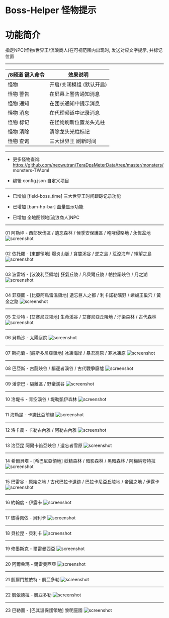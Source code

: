 Boss-Helper 怪物提示
======

# 功能简介

指定NPC(怪物/世界王/流浪商人)在可视范围内出现时, 发送对应文字提示, 并标记位置

------

/8频道 键入命令 | 效果说明
--- | ---
怪物 | 开启/关闭模组 (默认开启)
怪物 警告 | 在屏幕上警告通知消息
怪物 通知 | 在团长通知中提示消息
怪物 消息 | 在代理频道中记录消息
怪物 标记 | 在怪物刷新位置龙头光柱
怪物 清除 | 清除龙头光柱标记
怪物 查询 | 三大世界王 刷新时间

------

- 更多怪物查询: https://github.com/neowutran/TeraDpsMeterData/tree/master/monsters/  monsters-TW.xml

- 编辑 config.json 自定义项目

------

- 已增加 [field-boss_time] 三大世界王时间跟踪记录功能

- 已增加 [bam-hp-bar] 血量显示功能

- 已增加 全地图领地[流浪商人]NPC

------

01 阿勒坤 - 西部砍伐區 / 遺忘森林 / 候季安保護區 / 咆哮侵略地 / 永恆盆地
![screenshot](https://github.com/zc149352394/Boss-Helper/blob/master/screenshot/01.png)

------

02 依托羅 - [東部領地] 爆炎山脈 / 貪婪溪谷 / 蛇之島 / 荒涼海岸 / 絕望之島
![screenshot](https://github.com/zc149352394/Boss-Helper/blob/master/screenshot/02.png)

------

03 波雷塔 - [波波利亞領地] 狂氣丘陵 / 凡貝爾丘陵 / 帕拉諾峽谷 / 月之湖
![screenshot](https://github.com/zc149352394/Boss-Helper/blob/master/screenshot/03.png)

------

04 菲亞圖 - [比亞阿鳥雷溫領地] 遺忘巨人之都 / 利卡諾勒曠野 / 蜥蜴王巢穴 / 黃金之路
![screenshot](https://github.com/zc149352394/Boss-Helper/blob/master/screenshot/04.png)

------

05 艾沙特 - [艾赛尼亚领地] 生命溪谷 / 艾賽尼亞丘陵地 / 汙染森林 / 古代森林
![screenshot](https://github.com/zc149352394/Boss-Helper/blob/master/screenshot/05.png)

------

06 貝勒沙 - 太陽庭院
![screenshot](https://github.com/zc149352394/Boss-Helper/blob/master/screenshot/06.png)

------

07 斯托蘭 - [威斯多尼亞領地] 冰凍海岸 / 暴君高原 / 寒冰凍原
![screenshot](https://github.com/zc149352394/Boss-Helper/blob/master/screenshot/07.png)

------

08 巴亞斯 - 古龍峽谷 / 驅逐者溪谷 / 古代戰爭廢墟
![screenshot](https://github.com/zc149352394/Boss-Helper/blob/master/screenshot/08.png)

------

09 潘奈巴 - 隔離區 / 野蠻溪谷
![screenshot](https://github.com/zc149352394/Boss-Helper/blob/master/screenshot/09.png)

------

10 洛堤卡 - 青空溪谷 / 堤勒凱伊森林
![screenshot](https://github.com/zc149352394/Boss-Helper/blob/master/screenshot/10.png)

------

11 海勒昆 - 卡諾比亞前線
![screenshot](https://github.com/zc149352394/Boss-Helper/blob/master/screenshot/11.png)

------

12 洛卡農 - 卡勒古內雅 / 阿勒古內雅
![screenshot](https://github.com/zc149352394/Boss-Helper/blob/master/screenshot/12.png)

------

13 洛亞昆 阿爾卡笛亞峽谷 / 遺忘者雪原
![screenshot](https://github.com/zc149352394/Boss-Helper/blob/master/screenshot/13.png)

------

14 希爾貝塔 - [希巴尼亞領地] 妖精森林 / 暗影森林 / 黑暗森林 / 阿梅納夸特拉
![screenshot](https://github.com/zc149352394/Boss-Helper/blob/master/screenshot/14.png)

------

15 巴雷谷 - 原始之地 / 古代巴拉卡遺跡 / 巴拉卡尼亞丘陵地 / 帝國之地 / 伊露卡
![screenshot](https://github.com/zc149352394/Boss-Helper/blob/master/screenshot/15.png)

------

16 約翰度 - 伊露卡
![screenshot](https://github.com/zc149352394/Boss-Helper/blob/master/screenshot/16.png)

------

17 彼得佩依 - 貝利卡
![screenshot](https://github.com/zc149352394/Boss-Helper/blob/master/screenshot/17.png)

------

18 貝拉昆 - 貝利卡
![screenshot](https://github.com/zc149352394/Boss-Helper/blob/master/screenshot/18.png)

------

19 修墨斯克 - 爾雷曼西亞
![screenshot](https://github.com/zc149352394/Boss-Helper/blob/master/screenshot/19.png)

------

20 阿爾魯瑪 - 爾雷曼西亞
![screenshot](https://github.com/zc149352394/Boss-Helper/blob/master/screenshot/20.png)

------

21 凱爾門拉依特 - 凱亞多勒
![screenshot](https://github.com/zc149352394/Boss-Helper/blob/master/screenshot/21.png)

------

22 凱依德拉 - 凱亞多勒
![screenshot](https://github.com/zc149352394/Boss-Helper/blob/master/screenshot/22.png)

------

23 巴勒圖 - [巴其溫保護領地] 黎明庭園
![screenshot](https://github.com/zc149352394/Boss-Helper/blob/master/screenshot/23.png)
